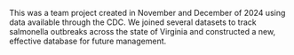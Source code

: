 This was a team project created in November and December of 2024 using data available through the CDC. We joined several datasets to track salmonella outbreaks across the state of Virginia and constructed a new, effective database for future management.
